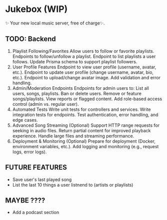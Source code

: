 # Jukebox (WIP)

✨ Your new local music server, free of charge✨.

## TODO: Backend
1. Playlist Following/Favorites
Allow users to follow or favorite playlists.
Endpoints to follow/unfollow a playlist.
Endpoint to list playlists a user follows.
Update Prisma schema to support playlist followers.
2. User Profile Features
Endpoint to view user profile (username, avatar, etc.).
Endpoint to update user profile (change username, avatar, bio, etc.).
Endpoint to upload/change avatar image.
Add validation and error handling.
3. Admin/Moderation Endpoints
Endpoints for admin users to:
List all users, songs, playlists.
Ban or delete users.
Remove or feature songs/playlists.
View reports or flagged content.
Add role-based access control (admin vs. regular user).
4. Automated Tests
Write unit tests for controllers and services.
Write integration tests for endpoints.
Test authentication, error handling, and edge cases.
5. Advanced Song Streaming (Optional)
Support HTTP range requests for seeking in audio files.
Return partial content for improved playback experience.
Handle large files and streaming performance.
6. Deployment & Monitoring (Optional)
Prepare for deployment (Docker, environment variables, etc.).
Add logging and monitoring (e.g., request logs, error logs).

## FUTURE FEATURES
- Save user's last played song
- List the last 10 things a user listnend to (artists or playlists)

## MAYBE ????
- Add a podcast section

